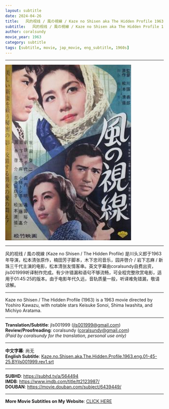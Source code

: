 ```yaml
---
layout: subtitle
date: 2024-04-26
title:   风的视线 / 風の視線 / Kaze no Shisen aka The Hidden Profile 1963 Subtitle (English)
subtitle:   风的视线 / 風の視線 / Kaze no Shisen aka The Hidden Profile 1963 Subtitle (English)
author: coralsundy
movie_year: 1963
category: subtitle
tags: [subtitle, movie, jap_movie, eng_subtitle, 1960s]
---
```


------

<img src="../assets/tt2123987.jpg" alt="tt2123987_cover_art" />

------

风的视线 / 風の視線 (Kaze no Shisen / The Hidden Profile) 是川头义郎于1963年导演，松本清张原作，楠田芳子脚本，木下忠司音乐，园井啓介 / 岩下志麻 / 新珠三千代主演的电影，松本清张友情客串。英文字幕由coralsundy自费出资，jls001999听译制作完成。有少许错漏和语句不够流畅，可全程完整欣赏电影，适用于01:45:25的版本。由于电影年代久远，音轨质量一般，听译难免错漏，敬请谅解。

------

Kaze no Shisen / The Hidden Profile (1963) is a 1963 movie directed by Yoshiro Kawazu, with notable stars Keisuke Sonoi, Shima Iwashita, and Michiyo Aratama.

------

**Translation/Subtitle**: jls001999 (jls001999@gmail.com)<br>
**Review/Proofreading**: coralsundy (coralsundy@gmail.com)<br>
*(Paid by coralsundy for the translation, personal use only)*

------

**中文字幕**: 尚无<br>
**English Subtitle**: [Kaze.no.Shisen.aka.The.Hidden.Profile.1963.eng.01-45-25.BYjls001999.rev1.srt](../subtitles/Kaze.no.Shisen.aka.The.Hidden.Profile.1963.eng.01-45-25.BYjls001999.rev1.srt)

------

**SUBHD**: <https://subhd.tv/a/564494><br>
**IMDB**: <https://www.imdb.com/title/tt2123987/><br>
**DOUBAN**: <https://movie.douban.com/subject/6439449/>


------

**More Movie Subtitles on My Website**: <a href='{% post_url 2021-01-10-subtitles-summary-list %}'>CLICK HERE</a>


